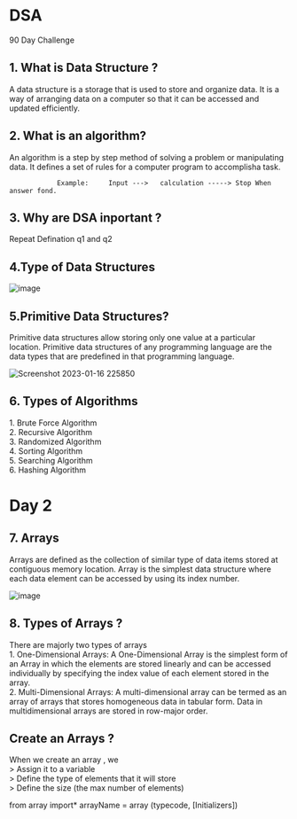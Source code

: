 # DSA
90 Day Challenge

<h2> 1. What is Data Structure ? </h2>
  <p> A data structure is a storage that is used to store and organize data. It is a way of arranging data on a computer so that it can be accessed and updated efficiently. </p>


<h2> 2. What is an algorithm? </h2>
<p> An algorithm is a step by step method of solving a problem or manipulating data. It defines a set of rules for a computer program to accomplisha task. </p>

                Example:     Input --->   calculation -----> Stop When answer fond.

<h2> 3. Why are DSA inportant ? </h2>

<p> Repeat Defination q1 and q2 </p>


<h2> 4.Type of Data Structures </h2>

![image](https://user-images.githubusercontent.com/95286756/212731151-cd18a90b-bb27-48a9-84d8-d961e8465ecb.png)

<h2> 5.Primitive Data Structures? </h2>
<p> Primitive data structures allow storing only one value at a particular location. Primitive data structures of any programming language are the data types that are predefined in that programming language. </p>

![Screenshot 2023-01-16 225850](https://user-images.githubusercontent.com/95286756/212737110-c4967809-821c-4e0f-b8be-4891548eda52.jpg)

<h2> 6. Types of Algorithms </h2>
<p> 
1. Brute Force Algorithm <br>
2. Recursive Algorithm  <br>
3. Randomized Algorithm  <br>
4. Sorting Algorithm  <br>
5. Searching Algorithm <br>
6. Hashing Algorithm <br>

</p>

<h1> Day 2 </h1>
<h2> 7. Arrays </h2>
<p> Arrays are defined as the collection of similar type of data items stored at contiguous memory location. 
  Array is the simplest data structure where each data element can be accessed by using its index number. </p>
  
  ![image](https://user-images.githubusercontent.com/95286756/212951019-92f0d688-c952-43e7-9c87-5f87ed98414e.png)
  
  <h2> 8. Types of Arrays ? </h2>
  <p>  There are majorly two types of arrays  <br>
  1. One-Dimensional Arrays:  A One-Dimensional Array is the simplest form of an Array in which the elements are stored linearly and can be accessed individually by specifying the index value of each element stored in the array.<br>
  2. Multi-Dimensional Arrays: A multi-dimensional array can be termed as an array of arrays that stores homogeneous data in tabular form. Data in multidimensional arrays are stored in row-major order. 
  <p>

<h2>  Create an Arrays ? </h2>
<p> When we create an array , we <br>
> Assign it to a variable  <br>
> Define the type of elements that it will store <br>
> Define the size (the max number of elements) </br>
</p>

from array import*
arrayName = array (typecode, [Initializers])
